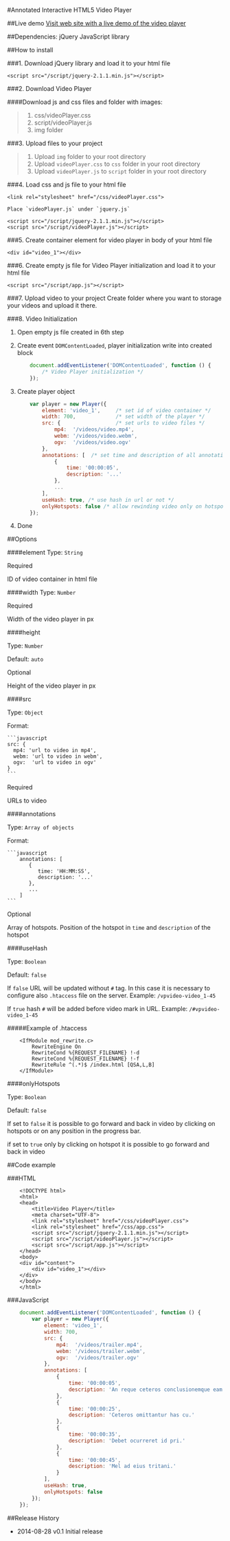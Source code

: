 #Annotated Interactive HTML5 Video Player

##Live demo
[Visit web site with a live demo of the video player](http://video.karolaltamirano.com/)

##Dependencies:
    jQuery JavaScript library

##How to install

###1. Download jQuery library and load it to your html file
```
<script src="/script/jquery-2.1.1.min.js"></script>
```

###2. Download Video Player

####Download js and css files and folder with images:
> 1. css/videoPlayer.css
> 2. script/videoPlayer.js
> 3. img folder

###3. Upload files to your project
> 1. Upload `img` folder to your root directory
> 2. Upload `videoPlayer.css` to `css` folder in your root directory
> 3. Upload `videoPlayer.js` to `script` folder in your root directory

###4. Load css and js file to your html file

```
<link rel="stylesheet" href="/css/videoPlayer.css">
```

    Place `videoPlayer.js` under `jquery.js`
```
<script src="/script/jquery-2.1.1.min.js"></script>
<script src="/script/videoPlayer.js"></script>
```

###5. Create container element for video player in body of your html file

```
<div id="video_1"></div>
```

###6. Create empty js file for Video Player initialization and load it to your html file

```
<script src="/script/app.js"></script>
```

###7. Upload video to your project
    Create folder where you want to storage your videos and upload it there.


###8. Video Initialization 
1. Open empty js file created in 6th step

2. Create event `DOMContentLoaded`, player initialization write into created block
    ```javascript
        document.addEventListener('DOMContentLoaded', function () { 
            /* Video Player initialization */
        });
    ```

3. Create player object

    ```javascript
        var player = new Player({
            element: 'video_1',     /* set id of video container */
            width: 700,             /* set width of the player */
            src: {                  /* set urls to video files */
                mp4:  '/videos/video.mp4',
                webm: '/videos/video.webm',
                ogv:  '/videos/video.ogv'
            },
            annotations: [  /* set time and description of all annotations */
                {
                    time: '00:00:05',
                    description: '...'
                },
                ...
            ],
            useHash: true, /* use hash in url or not */
            onlyHotspots: false /* allow rewinding video only on hotspots */
        });
    ```

4. Done

##Options


####element
Type: `String`

Required

ID of video container in html file


####width
Type: `Number`

Required

Width of the video player in px


####height

Type: `Number`

Default: `auto`

Optional

Height of the video player in px


####src

Type: `Object`

Format:

    ```javascript
    src: {
      mp4: 'url to video in mp4',
      webm: 'url to video in webm',
      ogv:  'url to video in ogv'
    }
    ```

Required

URLs to video


####annotations

Type: `Array of objects`

Format:

    ```javascript
        annotations: [
           {
              time: 'HH:MM:SS',
              description: '...'
           },
           ...
        ]
    ```

Optional


Array of hotspots. Position of the hotspot in `time` and `description` of the hotspot


####useHash

Type: `Boolean`

Default: `false`

If `false` URL will be updated without `#` tag. In this case it is necessary to configure also `.htaccess` file on the server. Example: `/vpvideo-video_1-45`

If `true` hash `#` will be added before video mark in URL. Example: `/#vpvideo-video_1-45`


#####Example of .htaccess
```
    <IfModule mod_rewrite.c>
        RewriteEngine On
        RewriteCond %{REQUEST_FILENAME} !-d
        RewriteCond %{REQUEST_FILENAME} !-f
        RewriteRule ^(.*)$ /index.html [QSA,L,B]
    </IfModule>
```


####onlyHotspots

Type: `Boolean`

Default: `false`

If set to `false` it is possible to go forward and back in video by clicking on hotspots or on any position in the progress bar.

if set to `true` only by clicking on hotspot it is possible to go forward and back in video


##Code example

###HTML
```
    <!DOCTYPE html>
    <html>
    <head>
        <title>Video Player</title>
        <meta charset="UTF-8">
        <link rel="stylesheet" href="/css/videoPlayer.css">
        <link rel="stylesheet" href="/css/app.css">
        <script src="/script/jquery-2.1.1.min.js"></script>
        <script src="/script/videoPlayer.js"></script>
        <script src="/script/app.js"></script>
    </head>
    <body>
    <div id="content">
        <div id="video_1"></div>
    </div>
    </body>
    </html>
```

###JavaScript
```javascript
    document.addEventListener('DOMContentLoaded', function () {
        var player = new Player({
            element: 'video_1', 
            width: 700,
            src: {
                mp4:  '/videos/trailer.mp4',
                webm: '/videos/trailer.webm',
                ogv:  '/videos/trailer.ogv'
            },
            annotations: [
                {
                    time: '00:00:05',
                    description: 'An reque ceteros conclusionemque eam.'
                },
                {
                    time: '00:00:25',
                    description: 'Ceteros omittantur has cu.'
                },
                {
                    time: '00:00:35',
                    description: 'Debet ocurreret id pri.'
                },
                {
                    time: '00:00:45',
                    description: 'Mel ad eius tritani.'
                }
            ],
            useHash: true,
            onlyHotspots: false
        });
    });
```

##Release History
* 2014-08-28 v0.1 Initial release
